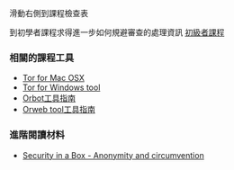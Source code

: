 [Title]: # (現在怎樣?)
[Order]: # (3)

滑動右側到課程檢查表

到初學者課程求得進一步如何規避審查的處理資訊
[初級者課程](umbrella://lesson/the-internet/0)

### 相關的課程工具 
* [Tor for Mac OSX](umbrella://lesson/tor-for-mac-os-x) 
* [Tor for Windows tool](umbrella://lesson/tor-for-windows)
* [Orbot工具指南 ](umbrella://lesson/orbot-\u0026-orweb)
* [Orweb tool工具指南](umbrella://lesson/orbot-\u0026-orweb)

### 進階閱讀材料
* [Security in a Box - Anonymity and circumvention](https://securityinabox.org/en/guide/anonymity-and-circumvention)